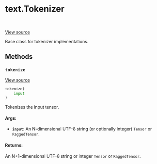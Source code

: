 <div itemscope itemtype="http://developers.google.com/ReferenceObject">
<meta itemprop="name" content="text.Tokenizer" />
<meta itemprop="path" content="Stable" />
<meta itemprop="property" content="tokenize"/>
</div>

# text.Tokenizer

<!-- Insert buttons and diff -->

<table class="tfo-notebook-buttons tfo-api" align="left">
</table>

<a target="_blank" href="https://github.com/tensorflow/text/tree/master/tensorflow_text/python/ops/tokenization.py">View source</a>



Base class for tokenizer implementations.

<!-- Placeholder for "Used in" -->


## Methods

<h3 id="tokenize"><code>tokenize</code></h3>

<a target="_blank" href="https://github.com/tensorflow/text/tree/master/tensorflow_text/python/ops/tokenization.py">View source</a>

```python
tokenize(
    input
)
```

Tokenizes the input tensor.


#### Args:


* <b>`input`</b>: An N-dimensional UTF-8 string (or optionally integer) `Tensor` or
  `RaggedTensor`.


#### Returns:

An N+1-dimensional UTF-8 string or integer `Tensor` or `RaggedTensor`.




